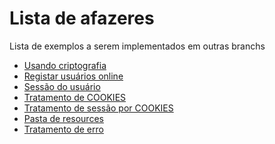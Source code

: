 # Lista de afazeres

Lista de exemplos a serem implementados em outras branchs

- [Usando criptografia]()
- [Registar usuários online](https://github.com/expressjs/express/blob/master/examples/online/index.js)
- [Sessão do usuário](https://github.com/expressjs/express/blob/master/examples/session/index.js)
- [Tratamento de COOKIES](https://github.com/expressjs/express/blob/master/examples/cookies/index.js)
- [Tratamento de sessão por COOKIES](https://github.com/expressjs/express/blob/master/examples/cookie-sessions/index.js)
- [Pasta de resources](https://github.com/expressjs/express/blob/master/examples/resource/index.js)
- [Tratamento de erro](https://github.com/expressjs/express/blob/master/examples/error/index.js)